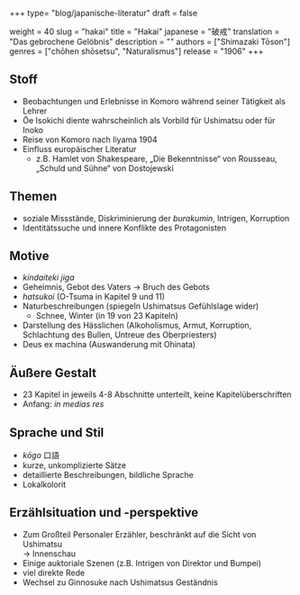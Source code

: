 +++
type= "blog/japanische-literatur"
draft = false

weight = 40
slug = "hakai"
title = "Hakai"
japanese = "破戒"
translation = "Das gebrochene Gelöbnis"
description = ""
authors = ["Shimazaki Tōson"]
genres = ["chōhen shōsetsu", "Naturalismus"]
release = "1906"
+++

## Stoff

- Beobachtungen und Erlebnisse in Komoro während seiner Tätigkeit als Lehrer
- Ōe Isokichi diente wahrscheinlich als Vorbild für Ushimatsu oder für Inoko
- Reise von Komoro nach Iiyama 1904
- Einfluss europäischer Literatur
  - z.B. Hamlet von Shakespeare, „Die Bekenntnisse“ von Rousseau, „Schuld und Sühne“ von Dostojewski

## Themen

- soziale Missstände, Diskriminierung der _burakumin_, Intrigen, Korruption
- Identitätssuche und innere Konflikte des Protagonisten

## Motive

- _kindaiteki jiga_
- Geheimnis, Gebot des Vaters → Bruch des Gebots
- _hatsukoi_ (O-Tsuma in Kapitel 9 und 11)
- Naturbeschreibungen (spiegeln Ushimatsus Gefühlslage wider)
  - Schnee, Winter (in 19 von 23 Kapiteln)
- Darstellung des Hässlichen (Alkoholismus, Armut, Korruption, Schlachtung des Bullen, Untreue des Oberpriesters)
- Deus ex machina (Auswanderung mit Ohinata)

## Äußere Gestalt

- 23 Kapitel in jeweils 4-8 Abschnitte unterteilt, keine Kapitelüberschriften
- Anfang: _in medias res_

## Sprache und Stil

- _kōgo_ 口語
- kurze, unkomplizierte Sätze
- detaillierte Beschreibungen, bildliche Sprache
- Lokalkolorit

## Erzählsituation und -perspektive

- Zum Großteil Personaler Erzähler, beschränkt auf die Sicht von Ushimatsu  
→ Innenschau
- Einige auktoriale Szenen (z.B. Intrigen von Direktor und Bumpei)
- viel direkte Rede
- Wechsel zu Ginnosuke nach Ushimatsus Geständnis
